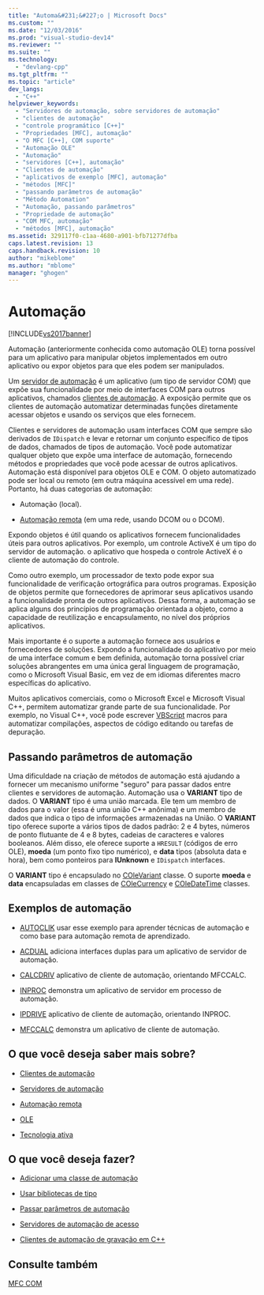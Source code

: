 ```yaml
---
title: "Automa&#231;&#227;o | Microsoft Docs"
ms.custom: ""
ms.date: "12/03/2016"
ms.prod: "visual-studio-dev14"
ms.reviewer: ""
ms.suite: ""
ms.technology: 
  - "devlang-cpp"
ms.tgt_pltfrm: ""
ms.topic: "article"
dev_langs: 
  - "C++"
helpviewer_keywords: 
  - "Servidores de automação, sobre servidores de automação"
  - "clientes de automação"
  - "controle programático [C++]"
  - "Propriedades [MFC], automação"
  - "O MFC [C++], COM suporte"
  - "Automação OLE"
  - "Automação"
  - "servidores [C++], automação"
  - "Clientes de automação"
  - "aplicativos de exemplo [MFC], automação"
  - "métodos [MFC]"
  - "passando parâmetros de automação"
  - "Método Automation"
  - "Automação, passando parâmetros"
  - "Propriedade de automação"
  - "COM MFC, automação"
  - "métodos [MFC], automação"
ms.assetid: 329117f0-c1aa-4680-a901-bfb71277dfba
caps.latest.revision: 13
caps.handback.revision: 10
author: "mikeblome"
ms.author: "mblome"
manager: "ghogen"
---
```

# Automa&#231;&#227;o
[!INCLUDE[vs2017banner](../assembler/inline/includes/vs2017banner.md)]

Automação \(anteriormente conhecida como automação OLE\) torna possível para um aplicativo para manipular objetos implementados em outro aplicativo ou expor objetos para que eles podem ser manipulados.  
  
 Um [servidor de automação](../mfc/automation-servers.md) é um aplicativo \(um tipo de servidor COM\) que expõe sua funcionalidade por meio de interfaces COM para outros aplicativos, chamados [clientes de automação](../mfc/automation-clients.md). A exposição permite que os clientes de automação automatizar determinadas funções diretamente acessar objetos e usando os serviços que eles fornecem.  
  
 Clientes e servidores de automação usam interfaces COM que sempre são derivados de `IDispatch` e levar e retornar um conjunto específico de tipos de dados, chamados de tipos de automação. Você pode automatizar qualquer objeto que expõe uma interface de automação, fornecendo métodos e propriedades que você pode acessar de outros aplicativos. Automação está disponível para objetos OLE e COM. O objeto automatizado pode ser local ou remoto \(em outra máquina acessível em uma rede\). Portanto, há duas categorias de automação:  
  
-   Automação \(local\).  
  
-   [Automação remota](../mfc/remote-automation.md) \(em uma rede, usando DCOM ou o DCOM\).  
  
 Expondo objetos é útil quando os aplicativos fornecem funcionalidades úteis para outros aplicativos. Por exemplo, um controle ActiveX é um tipo do servidor de automação. o aplicativo que hospeda o controle ActiveX é o cliente de automação do controle.  
  
 Como outro exemplo, um processador de texto pode expor sua funcionalidade de verificação ortográfica para outros programas. Exposição de objetos permite que fornecedores de aprimorar seus aplicativos usando a funcionalidade pronta de outros aplicativos. Dessa forma, a automação se aplica alguns dos princípios de programação orientada a objeto, como a capacidade de reutilização e encapsulamento, no nível dos próprios aplicativos.  
  
 Mais importante é o suporte a automação fornece aos usuários e fornecedores de soluções. Expondo a funcionalidade do aplicativo por meio de uma interface comum e bem definida, automação torna possível criar soluções abrangentes em uma única geral linguagem de programação, como o Microsoft Visual Basic, em vez de em idiomas diferentes macro específicas do aplicativo.  
  
 Muitos aplicativos comerciais, como o Microsoft Excel e Microsoft Visual C\+\+, permitem automatizar grande parte de sua funcionalidade. Por exemplo, no Visual C\+\+, você pode escrever [VBScript](vtoriVBScript) macros para automatizar compilações, aspectos de código editando ou tarefas de depuração.  
  
##  <a name="_core_passing_parameters_in_automation"></a> Passando parâmetros de automação  
 Uma dificuldade na criação de métodos de automação está ajudando a fornecer um mecanismo uniforme "seguro" para passar dados entre clientes e servidores de automação. Automação usa o **VARIANT** tipo de dados. O **VARIANT** tipo é uma união marcada. Ele tem um membro de dados para o valor \(essa é uma união C\+\+ anônima\) e um membro de dados que indica o tipo de informações armazenadas na União. O **VARIANT** tipo oferece suporte a vários tipos de dados padrão: 2 e 4 bytes, números de ponto flutuante de 4 e 8 bytes, cadeias de caracteres e valores booleanos. Além disso, ele oferece suporte a `HRESULT` \(códigos de erro OLE\), **moeda** \(um ponto fixo tipo numérico\), e **data** tipos \(absoluta data e hora\), bem como ponteiros para **IUnknown** e `IDispatch` interfaces.  
  
 O **VARIANT** tipo é encapsulado no [COleVariant](../mfc/reference/colevariant-class.md) classe. O suporte **moeda** e **data** encapsuladas em classes de [COleCurrency](../Topic/COleCurrency%20Class.md) e [COleDateTime](../atl-mfc-shared/reference/coledatetime-class.md) classes.  
  
## Exemplos de automação  
  
-   [AUTOCLIK](../top/visual-cpp-samples.md) usar esse exemplo para aprender técnicas de automação e como base para automação remota de aprendizado.  
  
-   [ACDUAL](../top/visual-cpp-samples.md) adiciona interfaces duplas para um aplicativo de servidor de automação.  
  
-   [CALCDRIV](../top/visual-cpp-samples.md) aplicativo de cliente de automação, orientando MFCCALC.  
  
-   [INPROC](../top/visual-cpp-samples.md) demonstra um aplicativo de servidor em processo de automação.  
  
-   [IPDRIVE](../top/visual-cpp-samples.md) aplicativo de cliente de automação, orientando INPROC.  
  
-   [MFCCALC](../top/visual-cpp-samples.md) demonstra um aplicativo de cliente de automação.  
  
## O que você deseja saber mais sobre?  
  
-   [Clientes de automação](../mfc/automation-clients.md)  
  
-   [Servidores de automação](../mfc/automation-servers.md)  
  
-   [Automação remota](../mfc/remote-automation.md)  
  
-   [OLE](../mfc/ole-in-mfc.md)  
  
-   [Tecnologia ativa](../mfc/mfc-com.md)  
  
## O que você deseja fazer?  
  
-   [Adicionar uma classe de automação](../mfc/automation-servers.md)  
  
-   [Usar bibliotecas de tipo](../Topic/Automation%20Clients:%20Using%20Type%20Libraries.md)  
  
-   [Passar parâmetros de automação](#_core_automation_topics)  
  
-   [Servidores de automação de acesso](../mfc/automation-servers.md)  
  
-   [Clientes de automação de gravação em C\+\+](../mfc/automation-clients.md)  
  
## Consulte também  
 [MFC COM](../mfc/mfc-com.md)